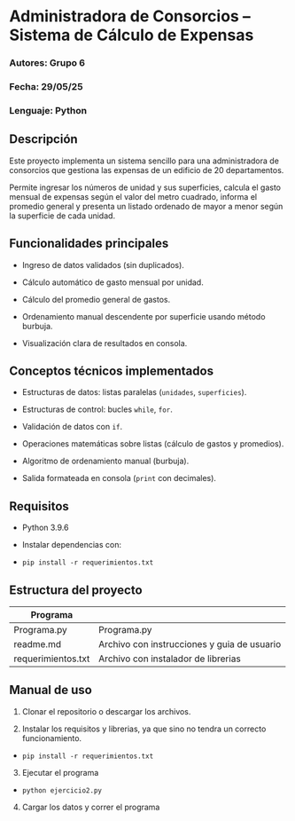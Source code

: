 # Administradora de Consorcios – Sistema de Cálculo de Expensas

### Autores: Grupo 6

### Fecha: 29/05/25

### Lenguaje: Python

## Descripción

Este proyecto implementa un sistema sencillo para una administradora de consorcios que gestiona las expensas de un edificio de 20 departamentos.

Permite ingresar los números de unidad y sus superficies, calcula el gasto mensual de expensas según el valor del metro cuadrado, informa el promedio general y presenta un listado ordenado de mayor a menor según la superficie de cada unidad.

## Funcionalidades principales

- Ingreso de datos validados (sin duplicados).

- Cálculo automático de gasto mensual por unidad.

- Cálculo del promedio general de gastos.

- Ordenamiento manual descendente por superficie usando método burbuja.

- Visualización clara de resultados en consola.

## Conceptos técnicos implementados

- Estructuras de datos: listas paralelas (`unidades`, `superficies`).

- Estructuras de control: bucles `while`, `for`.

- Validación de datos con `if`.

- Operaciones matemáticas sobre listas (cálculo de gastos y promedios).

- Algoritmo de ordenamiento manual (burbuja).

- Salida formateada en consola (`print` con decimales).

## Requisitos

- Python 3.9.6

- Instalar dependencias con:

- `pip install -r requerimientos.txt`

## Estructura del proyecto

| Programa           |                                             |
| ------------------ | ------------------------------------------- |
| Programa.py        | Programa.py |
| readme.md          | Archivo con instrucciones y guia de usuario |
| requerimientos.txt | Archivo con instalador de librerias         |

## Manual de uso

1. Clonar el repositorio o descargar los archivos.

2. Instalar los requisitos y librerias, ya que sino no tendra un correcto funcionamiento.

- `pip install -r requerimientos.txt`

3. Ejecutar el programa

- `python ejercicio2.py`

4. Cargar los datos y correr el programa
